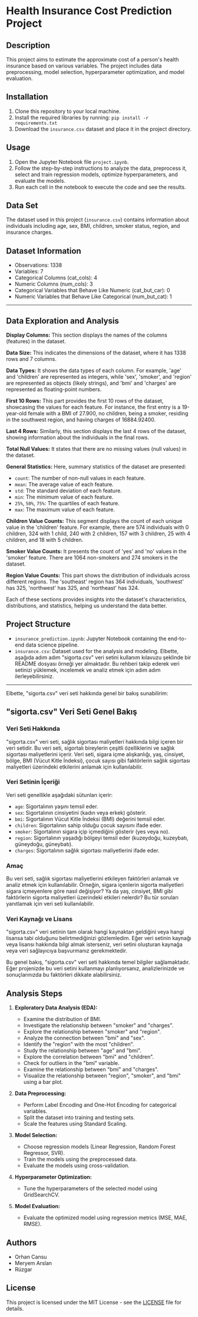 # Health Insurance Cost Prediction Project

## Description
This project aims to estimate the approximate cost of a person's health insurance based on various variables. The project includes data preprocessing, model selection, hyperparameter optimization, and model evaluation.

## Installation
1. Clone this repository to your local machine.
2. Install the required libraries by running: `pip install -r requirements.txt`
3. Download the `insurance.csv` dataset and place it in the project directory.

## Usage
1. Open the Jupyter Notebook file `project.ipynb`.
2. Follow the step-by-step instructions to analyze the data, preprocess it, select and train regression models, optimize hyperparameters, and evaluate the models.
3. Run each cell in the notebook to execute the code and see the results.

## Data Set
The dataset used in this project (`insurance.csv`) contains information about individuals including age, sex, BMI, children, smoker status, region, and insurance charges.

## Dataset Information

- Observations: 1338
- Variables: 7
- Categorical Columns (cat_cols): 4
- Numeric Columns (num_cols): 3
- Categorical Variables that Behave Like Numeric (cat_but_car): 0
- Numeric Variables that Behave Like Categorical (num_but_cat): 1

---

## Data Exploration and Analysis

**Display Columns:**
This section displays the names of the columns (features) in the dataset.

**Data Size:**
This indicates the dimensions of the dataset, where it has 1338 rows and 7 columns.

**Data Types:**
It shows the data types of each column. For example, 'age' and 'children' are represented as integers, while 'sex', 'smoker', and 'region' are represented as objects (likely strings), and 'bmi' and 'charges' are represented as floating-point numbers.

**First 10 Rows:**
This part provides the first 10 rows of the dataset, showcasing the values for each feature. For instance, the first entry is a 19-year-old female with a BMI of 27.900, no children, being a smoker, residing in the southwest region, and having charges of 16884.92400.

**Last 4 Rows:**
Similarly, this section displays the last 4 rows of the dataset, showing information about the individuals in the final rows.

**Total Null Values:**
It states that there are no missing values (null values) in the dataset.

**General Statistics:**
Here, summary statistics of the dataset are presented:
- `count`: The number of non-null values in each feature.
- `mean`: The average value of each feature.
- `std`: The standard deviation of each feature.
- `min`: The minimum value of each feature.
- `25%`, `50%`, `75%`: The quartiles of each feature.
- `max`: The maximum value of each feature.

**Children Value Counts:**
This segment displays the count of each unique value in the 'children' feature. For example, there are 574 individuals with 0 children, 324 with 1 child, 240 with 2 children, 157 with 3 children, 25 with 4 children, and 18 with 5 children.

**Smoker Value Counts:**
It presents the count of 'yes' and 'no' values in the 'smoker' feature. There are 1064 non-smokers and 274 smokers in the dataset.

**Region Value Counts:**
This part shows the distribution of individuals across different regions. The 'southeast' region has 364 individuals, 'southwest' has 325, 'northwest' has 325, and 'northeast' has 324.

Each of these sections provides insights into the dataset's characteristics, distributions, and statistics, helping us understand the data better.


## Project Structure
- `insurance_prediction.ipynb`: Jupyter Notebook containing the end-to-end data science pipeline.
- `insurance.csv`: Dataset used for the analysis and modeling.
Elbette, aşağıda adım adım "sigorta.csv" veri setini kullanım kılavuzu şeklinde bir README dosyası örneği yer almaktadır. Bu rehberi takip ederek veri setinizi yüklemek, incelemek ve analiz etmek için adım adım ilerleyebilirsiniz.

---
Elbette, "sigorta.csv" veri seti hakkında genel bir bakış sunabilirim:

## "sigorta.csv" Veri Seti Genel Bakış

### Veri Seti Hakkında

"sigorta.csv" veri seti, sağlık sigortası maliyetleri hakkında bilgi içeren bir veri setidir. Bu veri seti, sigortalı bireylerin çeşitli özelliklerini ve sağlık sigortası maliyetlerini içerir. Veri seti, sigara içme alışkanlığı, yaş, cinsiyet, bölge, BMI (Vücut Kitle İndeksi), çocuk sayısı gibi faktörlerin sağlık sigortası maliyetleri üzerindeki etkilerini anlamak için kullanılabilir.

### Veri Setinin İçeriği

Veri seti genellikle aşağıdaki sütunları içerir:

- `age`: Sigortalının yaşını temsil eder.
- `sex`: Sigortalının cinsiyetini (kadın veya erkek) gösterir.
- `bmi`: Sigortalının Vücut Kitle İndeksi (BMI) değerini temsil eder.
- `children`: Sigortalının sahip olduğu çocuk sayısını ifade eder.
- `smoker`: Sigortalının sigara içip içmediğini gösterir (yes veya no).
- `region`: Sigortalının yaşadığı bölgeyi temsil eder (kuzeydoğu, kuzeybatı, güneydoğu, güneybatı).
- `charges`: Sigortalının sağlık sigortası maliyetlerini ifade eder.

### Amaç

Bu veri seti, sağlık sigortası maliyetlerini etkileyen faktörleri anlamak ve analiz etmek için kullanılabilir. Örneğin, sigara içenlerin sigorta maliyetleri sigara içmeyenlere göre nasıl değişiyor? Ya da yaş, cinsiyet, BMI gibi faktörlerin sigorta maliyetleri üzerindeki etkileri nelerdir? Bu tür soruları yanıtlamak için veri seti kullanılabilir.

### Veri Kaynağı ve Lisans

"sigorta.csv" veri setinin tam olarak hangi kaynaktan geldiğini veya hangi lisansa tabi olduğunu belirtmediğinizi gözlemledim. Eğer veri setinin kaynağı veya lisansı hakkında bilgi almak isterseniz, veri setini oluşturan kaynağa veya veri sağlayıcıya başvurmanız gerekmektedir.

Bu genel bakış, "sigorta.csv" veri seti hakkında temel bilgiler sağlamaktadır. Eğer projenizde bu veri setini kullanmayı planlıyorsanız, analizlerinizde ve sonuçlarınızda bu faktörleri dikkate alabilirsiniz.
## Analysis Steps
1. **Exploratory Data Analysis (EDA):**
   - Examine the distribution of BMI.
   - Investigate the relationship between "smoker" and "charges".
   - Explore the relationship between "smoker" and "region".
   - Analyze the connection between "bmi" and "sex".
   - Identify the "region" with the most "children".
   - Study the relationship between "age" and "bmi".
   - Explore the correlation between "bmi" and "children".
   - Check for outliers in the "bmi" variable.
   - Examine the relationship between "bmi" and "charges".
   - Visualize the relationship between "region", "smoker", and "bmi" using a bar plot.

2. **Data Preprocessing:**
   - Perform Label Encoding and One-Hot Encoding for categorical variables.
   - Split the dataset into training and testing sets.
   - Scale the features using Standard Scaling.

3. **Model Selection:**
   - Choose regression models (Linear Regression, Random Forest Regressor, SVR).
   - Train the models using the preprocessed data.
   - Evaluate the models using cross-validation.

4. **Hyperparameter Optimization:**
   - Tune the hyperparameters of the selected model using GridSearchCV.

5. **Model Evaluation:**
   - Evaluate the optimized model using regression metrics (MSE, MAE, RMSE).

## Authors
- Orhan Cansu
- Meryem Arslan
- Rüzgar

## License
This project is licensed under the MIT License - see the [LICENSE](LICENSE) file for details.
